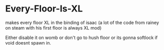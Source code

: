 # Every-Floor-Is-XL

makes every floor XL in the binding of isaac (a lot of the code from rainey on steam with his first floor is always XL mod)

 Either disable it on womb or don't go to hush floor or its gonna softlock if void doesnt spawn in.
